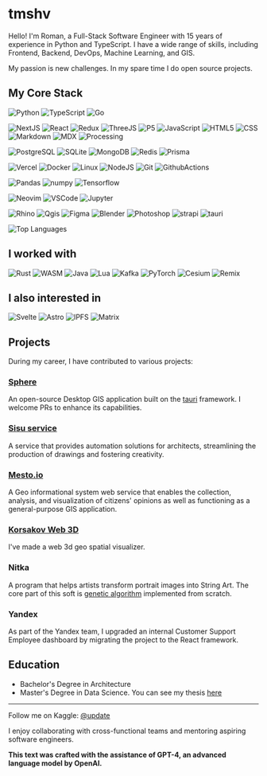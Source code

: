# tmshv

Hello! I'm Roman, a Full-Stack Software Engineer with 15 years of experience in Python and TypeScript.
I have a wide range of skills, including Frontend, Backend, DevOps, Machine Learning, and GIS.

My passion is new challenges. In my spare time I do open source projects.


## My Core Stack

![Python](https://img.shields.io/badge/Python-3776AB?style=for-the-badge&logo=python&logoColor=white)
![TypeScript](https://img.shields.io/badge/TypeScript-007ACC?style=for-the-badge&logo=typescript&logoColor=white)
![Go](https://img.shields.io/badge/Go-00ADD8?style=for-the-badge&logo=go&logoColor=white)

![NextJS](https://img.shields.io/badge/NextJS-000000?style=for-the-badge&logo=next.js&logoColor=white)
![React](https://img.shields.io/badge/React-20232A?style=for-the-badge&logo=react&logoColor=61DAFB)
![Redux](https://img.shields.io/badge/Redux-593D88?style=for-the-badge&logo=redux&logoColor=white)
![ThreeJS](https://img.shields.io/badge/threejs-FFFFFF?style=for-the-badge&logo=threedotjs&logoColor=black)
![P5](https://img.shields.io/badge/p5%20js-ED225D?style=for-the-badge&logo=p5dotjs&logoColor=white)
![JavaScript](https://img.shields.io/badge/JS-F7DF1E?style=for-the-badge&logo=JavaScript&logoColor=black)
![HTML5](https://img.shields.io/badge/HTML5-E34F26?style=for-the-badge&logo=html5&logoColor=white)
![CSS](https://img.shields.io/badge/CSS-239120?&style=for-the-badge&logo=css3&logoColor=white)
![Markdown](https://img.shields.io/badge/Markdown-000000?style=for-the-badge&logo=markdown&logoColor=white)
![MDX](https://img.shields.io/badge/MDX-000000?style=for-the-badge&logo=mdx&logoColor=white)
![Processing](https://img.shields.io/badge/Processing-1E32AA?style=for-the-badge&logo=processingfoundation&logoColor=white)

![PostgreSQL](https://img.shields.io/badge/PostgreSQL-316192?style=for-the-badge&logo=postgresql&logoColor=white)
![SQLite](https://img.shields.io/badge/SQLite-07405E?style=for-the-badge&logo=sqlite&logoColor=white)
![MongoDB](https://img.shields.io/badge/MongoDB-4EA94B?style=for-the-badge&logo=mongodb&logoColor=white)
![Redis](https://img.shields.io/badge/REDIS-DC382D.svg?&style=for-the-badge&logo=redis&logoColor=white)
![Prisma](https://img.shields.io/badge/Prisma-4C51BF?style=for-the-badge&logo=prisma&logoColor=white)

![Vercel](https://img.shields.io/badge/Vercel-000000?style=for-the-badge&logo=vercel&logoColor=white)
![Docker](https://img.shields.io/badge/DOCKER-2496ED.svg?&style=for-the-badge&logo=docker&logoColor=white)
![Linux](https://img.shields.io/badge/Linux-FCC624?style=for-the-badge&logo=linux&logoColor=black)
![NodeJS](https://img.shields.io/badge/Node.js-43853D?style=for-the-badge&logo=node.js&logoColor=white)
![Git](https://img.shields.io/badge/GIT-%23F05033.svg?&style=for-the-badge&logo=git&logoColor=white)
![GithubActions](https://img.shields.io/badge/GITHUB%20ACTIONS-121011.svg?&style=for-the-badge&logo=github-actions&logoColor=white)

![Pandas](https://img.shields.io/badge/Pandas-130654?style=for-the-badge&logo=pandas&logoColor=white)
![numpy](https://img.shields.io/badge/numpy-000000?style=for-the-badge&logo=numpy&logoColor=white)
![Tensorflow](https://img.shields.io/badge/TensorFlow-FF6F00?style=for-the-badge&logo=tensorflow&logoColor=white)

![Neovim](https://img.shields.io/badge/neovim-7A00CC.svg?style=for-the-badge&logo=neovim&logoColor=white)
![VSCode](https://img.shields.io/badge/vscode-007ACC.svg?style=for-the-badge&logo=visualstudiocode&logoColor=white)
![Jupyter](https://img.shields.io/badge/Jupyter-F37726?style=for-the-badge&logo=jupyter&logoColor=white)

![Rhino](https://img.shields.io/badge/Rhino-A23A37?style=for-the-badge&logo=rhinoceros&logoColor=white)
![Qgis](https://img.shields.io/badge/Qgis-8dad25?style=for-the-badge&logo=qgis&logoColor=white)
![Figma](https://img.shields.io/badge/Figma-000000?style=for-the-badge&logo=figma&logoColor=white)
![Blender](https://img.shields.io/badge/Blender-e87c0c?style=for-the-badge&logo=blender&logoColor=white)
![Photoshop](https://img.shields.io/badge/Photoshop-ffffff?style=for-the-badge&logo=adobephotoshop&logoColor=011d34)
![strapi](https://img.shields.io/badge/strapi-11107a?style=for-the-badge&logo=strapi&logoColor=white)
![tauri](https://img.shields.io/badge/tauri-A23A37?style=for-the-badge&logo=tauri&logoColor=white)

![Top Languages](https://github-readme-stats.vercel.app/api/top-langs/?username=tmshv&layout=compact&bg_color=000000&icon_color=ffffff&text_color=ffffff&title_color=ffffff&exclude_repo=vexx&hide=jupyter%20notebook&langs_count=10&border_color=000000&card_width=400)

## I worked with

![Rust](https://img.shields.io/badge/Rust-000000?style=for-the-badge&logo=rust&logoColor=white)
![WASM](https://img.shields.io/badge/WASM-000000?style=for-the-badge&logo=webassembly&logoColor=white)
![Java](https://img.shields.io/badge/Java-F1941C?style=for-the-badge&logo=java&logoColor=white)
![Lua](https://img.shields.io/badge/Lua-02027D?style=for-the-badge&logo=lua&logoColor=white)
![Kafka](https://img.shields.io/badge/KAFKA-231F20.svg?&style=for-the-badge&logo=apache-kafka&logoColor=white)
![PyTorch](https://img.shields.io/badge/PyTorch-ee4c2c?style=for-the-badge&logo=pytorch&logoColor=white)
![Cesium](https://img.shields.io/badge/Cesium-6f9c48?style=for-the-badge&logo=cesium&logoColor=white)
![Remix](https://img.shields.io/badge/Remix-000000?style=for-the-badge&logo=remix&logoColor=white)


## I also interested in

![Svelte](https://img.shields.io/badge/Svelte-4A4A55?style=for-the-badge&logo=svelte&logoColor=FF3E00)
![Astro](https://img.shields.io/badge/Astro-8D46E7?style=for-the-badge&logo=astro&logoColor=white)
![IPFS](https://img.shields.io/badge/IPFS-469ea2?style=for-the-badge&logo=ipfs&logoColor=white)
![Matrix](https://img.shields.io/badge/matrix-FFFFFF?style=for-the-badge&logo=Matrix&logoColor=black)


## Projects

During my career, I have contributed to various projects:

### [Sphere](https://github.com/tmshv/sphere)

An open-source Desktop GIS application built on the [tauri](http://tauri.app/) framework. I welcome PRs to enhance its capabilities.



### [Sisu service](https://unit4.io/sisu)

A service that provides automation solutions for architects, streamlining the production of drawings and fostering creativity.


### [Mesto.io](https://unit4.io/mesto)

A Geo informational system web service that enables the collection, analysis, and visualization of citizens' opinions as well as functioning as a general-purpose GIS application.


### [Korsakov Web 3D](https://korsakov.unit4.io)

I've made a web 3d geo spatial visualizer.


### Nitka

A program that helps artists transform portrait images into String Art.
The core part of this soft is [genetic algorithm](https://en.wikipedia.org/wiki/Genetic_algorithm) implemented from scratch.

### Yandex

As part of the Yandex team, I upgraded an internal Customer Support Employee dashboard by migrating the project to the React framework.


## Education

- Bachelor's Degree in Architecture
- Master's Degree in Data Science. You can see my thesis [here](https://github.com/tmshv/master/tree/master/diploma)


--- 

Follow me on Kaggle: [@update](https://kaggle.com/update)

I enjoy collaborating with cross-functional teams and mentoring aspiring software engineers.

**This text was crafted with the assistance of GPT-4, an advanced language model by OpenAI.**

